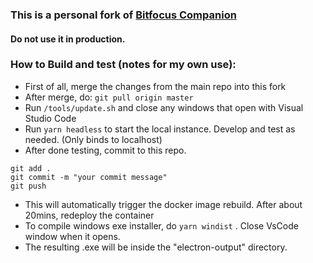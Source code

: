 ### This is a personal fork of [Bitfocus Companion](https://bitfocus.io/companion)
#### Do not use it in production.

### How to Build and test (notes for my own use):
* First of all, merge the changes from the main repo into this fork
* After merge, do:
``` git pull origin master ```
* Run
``` /tools/update.sh ``` and close any windows that open with Visual Studio Code
* Run
``` yarn headless ``` to start the local instance. Develop and test as needed. (Only binds to localhost)
* After done testing, commit to this repo.
``` 
git add .
git commit -m "your commit message"
git push
```
* This will automatically trigger the docker image rebuild. After about 20mins, redeploy the container
* To compile windows exe installer, do 
```yarn windist``` . Close VsCode window when it opens.
* The resulting .exe will be inside the "electron-output" directory.
